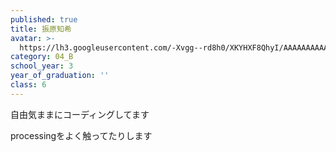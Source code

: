 ```yaml
---
published: true
title: 振原知希
avatar: >-
  https://lh3.googleusercontent.com/-Xvgg--rd8h0/XKYHXF8QhyI/AAAAAAAAAAg/TRhRGtdK2Qco9oY6cbHSfcn5tMv6D5UqQCE0YBhgL/_DSC0575.JPG
category: 04_B
school_year: 3
year_of_graduation: ''
class: 6
---
```

自由気ままにコーディングしてます

processingをよく触ってたりします

